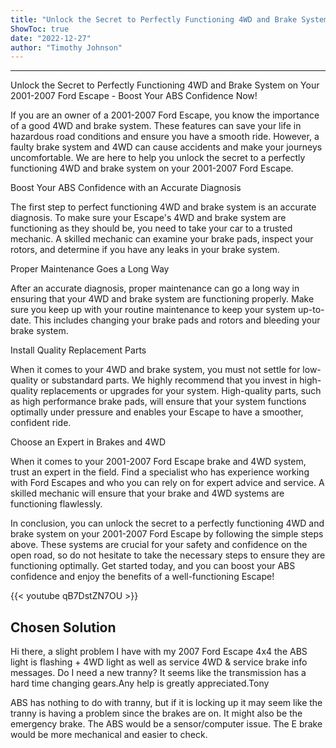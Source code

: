 ```yaml
---
title: "Unlock the Secret to Perfectly Functioning 4WD and Brake System on Your 2001-2007 Ford Escape - Boost Your ABS Confidence Now!"
ShowToc: true 
date: "2022-12-27"
author: "Timothy Johnson"
---
```

*****
Unlock the Secret to Perfectly Functioning 4WD and Brake System on Your 2001-2007 Ford Escape - Boost Your ABS Confidence Now!

If you are an owner of a 2001-2007 Ford Escape, you know the importance of a good 4WD and brake system. These features can save your life in hazardous road conditions and ensure you have a smooth ride. However, a faulty brake system and 4WD can cause accidents and make your journeys uncomfortable. We are here to help you unlock the secret to a perfectly functioning 4WD and brake system on your 2001-2007 Ford Escape.

Boost Your ABS Confidence with an Accurate Diagnosis

The first step to perfect functioning 4WD and brake system is an accurate diagnosis. To make sure your Escape's 4WD and brake system are functioning as they should be, you need to take your car to a trusted mechanic. A skilled mechanic can examine your brake pads, inspect your rotors, and determine if you have any leaks in your brake system.

Proper Maintenance Goes a Long Way

After an accurate diagnosis, proper maintenance can go a long way in ensuring that your 4WD and brake system are functioning properly. Make sure you keep up with your routine maintenance to keep your system up-to-date. This includes changing your brake pads and rotors and bleeding your brake system.

Install Quality Replacement Parts

When it comes to your 4WD and brake system, you must not settle for low-quality or substandard parts. We highly recommend that you invest in high-quality replacements or upgrades for your system. High-quality parts, such as high performance brake pads, will ensure that your system functions optimally under pressure and enables your Escape to have a smoother, confident ride.

Choose an Expert in Brakes and 4WD

When it comes to your 2001-2007 Ford Escape brake and 4WD system, trust an expert in the field. Find a specialist who has experience working with Ford Escapes and who you can rely on for expert advice and service. A skilled mechanic will ensure that your brake and 4WD systems are functioning flawlessly.

In conclusion, you can unlock the secret to a perfectly functioning 4WD and brake system on your 2001-2007 Ford Escape by following the simple steps above. These systems are crucial for your safety and confidence on the open road, so do not hesitate to take the necessary steps to ensure they are functioning optimally. Get started today, and you can boost your ABS confidence and enjoy the benefits of a well-functioning Escape!

{{< youtube qB7DstZN7OU >}} 



## Chosen Solution
 Hi there, a slight problem I have with my 2007 Ford Escape 4x4 the ABS light is flashing + 4WD light as well as service 4WD & service brake info messages. Do I need a new tranny? It seems like the transmission has a hard time changing gears.Any help is greatly appreciated.Tony

 ABS has nothing to do with tranny, but if it is locking up it may seem like the tranny is having a problem since the brakes are on. It might also be the emergency brake. The ABS would be a sensor/computer issue. The E brake would be more mechanical and easier to check.




